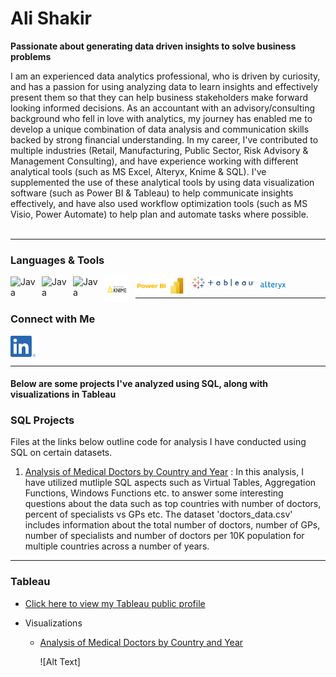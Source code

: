 # Ali Shakir 

**Passionate about generating data driven insights to solve business problems**

I am an experienced data analytics professional, who is driven by curiosity, and has a passion for using analyzing data to learn insights and effectively present them so that they can help business stakeholders make forward looking informed decisions. As an accountant with an advisory/consulting background who fell in love with analytics, my journey has enabled me to develop a unique combination of data analysis and communication skills backed by strong financial understanding. In my career, I've contributed to multiple industries (Retail, Manufacturing, Public Sector, Risk Advisory & Management Consulting), and have experience working with different analytical tools (such as MS Excel, Alteryx, Knime & SQL). I've supplemented the use of these analytical tools by using data visualization software (such as Power BI & Tableau) to help communicate insights effectively, and have also used workflow optimization tools (such as MS Visio, Power Automate) to help plan and automate tasks where possible. 
<br />
<br />

---

### Languages & Tools 


<img align="left" alt="Java" width="40px" style="padding-right:10px;" src="https://cdn.jsdelivr.net/gh/devicons/devicon/icons/python/python-original-wordmark.svg" />
<img align="left" alt="Java" width="40px" style="padding-right:10px;" src="https://cdn.jsdelivr.net/gh/devicons/devicon/icons/mysql/mysql-original-wordmark.svg" />
<img align="left" alt="Java" width="40px" style="padding-right:10px;" src="https://cdn.jsdelivr.net/gh/devicons/devicon/icons/rstudio/rstudio-original.svg" /> 
<img align="left" alt="Java" width="40px" height="40px" style="padding-right:10px;" src="https://github.com/ali-h-shakir/ali-h-shakir/blob/main/Logos/Knime.png" />
<img align="left" alt="Java" width="80px" height="30px" style="padding-right:10px;" src="https://github.com/ali-h-shakir/ali-h-shakir/blob/main/Logos/Power_BI_(4).png" />
<img align="left" alt="Java" width="100px" height="20px" style="padding-right:10px;" src="https://github.com/ali-h-shakir/ali-h-shakir/blob/main/Logos/Tableau_Logo.png" />
<img align="middle" alt="Java" width="40px" style="padding-right:10px;" src="https://github.com/ali-h-shakir/ali-h-shakir/blob/main/Logos/AYX_BIG.png" /> 
<br />

---

### Connect with Me

[<img align="middle" alt="Java" width="40px" style="padding-right:10px;" src="https://github.com/ali-h-shakir/ali-h-shakir/blob/main/Logos/LI-In-Bug.png" />](https://www.linkedin.com/in/alihshakir/)
<br />

---

#### Below are some projects I've analyzed using SQL, along with visualizations in Tableau


### SQL Projects

Files at the links below outline code for analysis I have conducted using SQL on certain datasets. 

1. [Analysis of Medical Doctors by Country and Year](https://github.com/ali-h-shakir/SQL_Projects/blob/main/Medical_Doctors_Data_Analysis.sql) : In this analysis, I have utilized mutliple SQL aspects such as Virtual Tables, Aggregation Functions, Windows Functions etc. to answer some interesting questions about the data such as top countries with number of doctors, percent of specialists vs GPs etc. The dataset 'doctors_data.csv' includes information about the total number of doctors, number of GPs, number of specialists and number of doctors per 10K population for multiple countries across a number of years. 

---

### Tableau

- [Click here to view my Tableau public profile](https://public.tableau.com/app/profile/ali.shakir)

- Visualizations
    - [Analysis of Medical Doctors by Country and Year](https://public.tableau.com/app/profile/ali.shakir/viz/AnalysisofMedicalDoctorsbyCountryOverTime/Dashboard1)

      ![Alt Text]


<!--
This is a comment. The method below is how to add a link to the readme page to a repository.
[Test Repo](https://github.com/ali-h-shakir/Test_Repo.git)
-->

<!--
**ali-h-shakir/ali-h-shakir** is a ✨ _special_ ✨ repository because its `README.md` (this file) appears on your GitHub profile.

Here are some ideas to get you started:

- 🔭 I’m currently working on ...
- 🌱 I’m currently learning ...
- 👯 I’m looking to collaborate on ...
- 🤔 I’m looking for help with ...
- 💬 Ask me about ...
- 📫 How to reach me: ...
- 😄 Pronouns: ...
- ⚡ Fun fact: ...
-->
